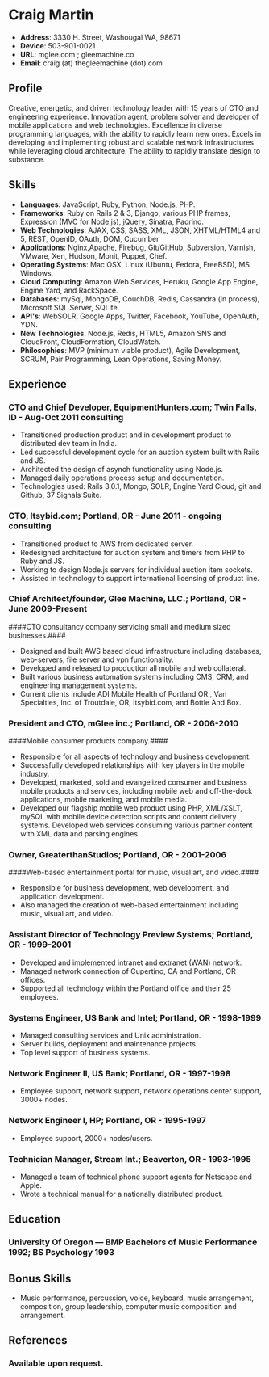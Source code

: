 # Craig Martin #

* __Address__: 3330 H. Street, Washougal WA, 98671
* __Device__: 503-901-0021
* __URL__: mglee.com ; gleemachine.co
* __Email__: craig (at) thegleemachine (dot) com

## Profile ##

Creative, energetic, and driven technology leader with 15 years of CTO and engineering experience. Innovation agent, problem solver and developer of mobile applications and web technologies. Excellence in diverse programming languages, with the ability to rapidly learn new ones. Excels in developing and implementing robust and scalable network infrastructures while leveraging cloud architecture. The ability to rapidly translate design to substance.

## Skills ##

* __Languages__: JavaScript, Ruby, Python, Node.js, PHP.
* __Frameworks__: Ruby on Rails 2 & 3, Django, various PHP frames, Expression (MVC for Node.js), jQuery, Sinatra, Padrino.
* __Web Technologies__: AJAX, CSS, SASS, XML, JSON, XHTML/HTML4 and 5, REST, OpenID, OAuth, DOM, Cucumber
* __Applications__: Nginx,Apache, Firebug, Git/GitHub, Subversion, Varnish, VMware, Xen, Hudson, Monit, Puppet, Chef.
* __Operating Systems__: Mac OSX, Linux (Ubuntu, Fedora, FreeBSD), MS Windows.
* __Cloud Computing__: Amazon Web Services, Heruku, Google App Engine, Engine Yard, and RackSpace.
* __Databases__: mySql, MongoDB, CouchDB, Redis, Cassandra (in process), Microsoft SQL Server, SQLite.
* __API's__: WebSOLR, Google Apps, Twitter, Facebook, YouTube, OpenAuth, YDN.
* __New Technologies__: Node.js, Redis, HTML5, Amazon SNS and CloudFront, CloudFormation, CloudWatch.
* __Philosophies__: MVP (minimum viable product), Agile Development, SCRUM, Pair Programming, Lean Operations, Saving Money.

## Experience ##

### CTO and Chief Developer, EquipmentHunters.com; Twin Falls, ID - Aug-Oct 2011 consulting ###
* Transitioned production product and in development product to distributed dev team in India.
* Led successful development cycle for an auction system built with Rails and JS.
* Architected the design of asynch functionality using Node.js.
* Managed daily operations process setup and documentation.
* Technologies used: Rails 3.0.1, Mongo, SOLR, Engine Yard Cloud, git and Github, 37 Signals Suite.

### CTO, Itsybid.com; Portland, OR - June 2011 - ongoing consulting ###
* Transitioned product to AWS from dedicated server.
* Redesigned architecture for auction system and timers from PHP to Ruby and JS.
* Working to design Node.js servers for individual auction item sockets.
* Assisted in technology to support international licensing of product line.

### Chief Architect/founder, Glee Machine, LLC.; Portland, OR - June 2009-Present ###
####CTO consultancy company servicing small and medium sized businesses.####
* Designed and built AWS based cloud infrastructure including databases, web-servers, file server and vpn functionality.
* Developed and released to production all mobile and web collateral.
* Built various business automation systems including CMS, CRM, and engineering management systems.
* Current clients include ADI Mobile Health of Portland OR., Van Specialties, Inc. of Troutdale, OR, Itsybid.com, and Bottle And Box.

### President and CTO, mGlee inc.; Portland, OR - 2006-2010 ###
####Mobile consumer products company.####
* Responsible for all aspects of technology and business development.
* Successfully developed relationships with key players in the mobile industry.
* Developed, marketed, sold and evangelized consumer and business mobile products and services, including mobile web and off-the-dock applications, mobile marketing, and mobile media.
* Developed our flagship mobile web product using PHP, XML/XSLT, mySQL with mobile device detection scripts and content delivery systems. Developed web services consuming various partner content with XML data and parsing engines.

### Owner, GreaterthanStudios; Portland, OR - 2001-2006 ###
####Web-based entertainment portal for music, visual art, and video.####
* Responsible for business development, web development, and application development.
* Also managed the creation of web-based entertainment including music, visual art, and video.

### Assistant Director of Technology Preview Systems; Portland, OR - 1999-2001 ###
* Developed and implemented intranet and extranet (WAN) network. 
* Managed network connection of Cupertino, CA and Portland, OR offices.
* Supported all technology within the Portland office and their 25 employees.

### Systems Engineer, US Bank and Intel; Portland, OR - 1998-1999 ###
* Managed consulting services and Unix administration. 
* Server builds, deployment and maintenance projects.
* Top level support of business systems.

### Network Engineer II, US Bank; Portland, OR - 1997-1998 ###
* Employee support, network support, network operations center support, 3000+ nodes.

### Network Engineer I, HP; Portland, OR - 1995-1997 ###
* Employee support, 2000+ nodes/users.

### Technician Manager, Stream Int.; Beaverton, OR - 1993-1995 ###
* Managed a team of technical phone support agents for Netscape and Apple.
* Wrote a technical manual for a nationally distributed product.

## Education ##

### University Of Oregon — BMP Bachelors of Music Performance 1992; BS Psychology 1993 ###

## Bonus Skills ##
* Music performance, percussion, voice, keyboard, music arrangement, composition, group leadership, computer music composition and arrangement.

## References ##

### Available upon request. ###